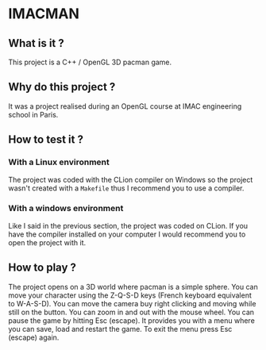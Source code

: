 # IMACMAN

## What is it ?

This project is a C++ / OpenGL 3D pacman game.

## Why do this project ?

It was a project realised during an OpenGL course at IMAC engineering school in Paris.

## How to test it ?

### With a Linux environment

The project was coded with the CLion compiler on Windows so the project wasn't created with a `Makefile` thus I recommend you to use a compiler.

### With a windows environment

Like I said in the previous section, the project was coded on CLion. If you have the compiler installed on your computer I would recommend you to open the project with it.

## How to play ?

The project opens on a 3D world where pacman is a simple sphere. You can move your character using the Z-Q-S-D keys (French keyboard equivalent to W-A-S-D). You can move the camera buy right clicking and moving while still on the button. You can zoom in and out with the mouse wheel. You can pause the game by hitting Esc (escape). It provides you with a menu where you can save, load and restart the game. To exit the menu press Esc (escape) again. 
